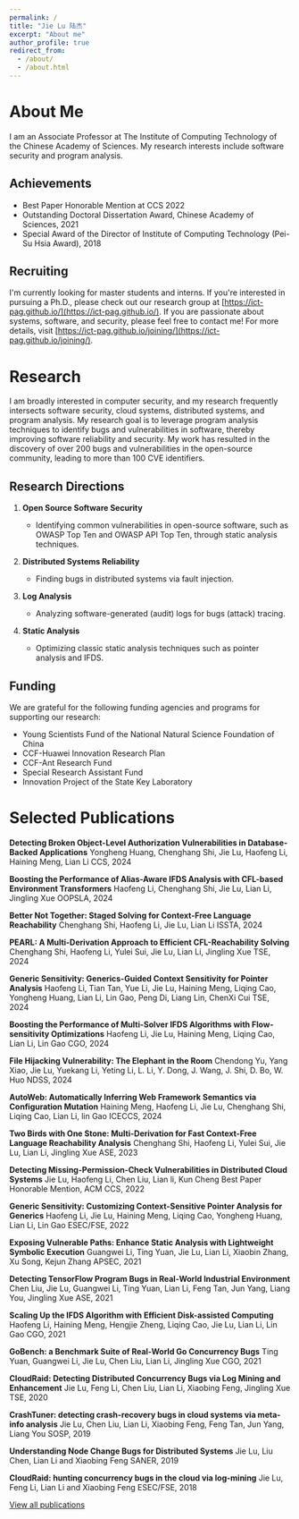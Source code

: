 ```yaml
---
permalink: /
title: "Jie Lu 陆杰"
excerpt: "About me"
author_profile: true
redirect_from: 
  - /about/
  - /about.html
---
```



# About Me

I am an Associate Professor at The Institute of Computing Technology of the Chinese Academy of Sciences. My research interests include software security and program analysis.

## Achievements
- Best Paper Honorable Mention at CCS 2022
- Outstanding Doctoral Dissertation Award, Chinese Academy of Sciences, 2021
- Special Award of the Director of Institute of Computing Technology (Pei-Su Hsia Award), 2018

## Recruiting
I'm currently looking for master students and interns. If you're interested in pursuing a Ph.D., please check out our research group at [https://ict-pag.github.io/](https://ict-pag.github.io/). If you are passionate about systems, software, and security, please feel free to contact me! For more details, visit [https://ict-pag.github.io/joining/](https://ict-pag.github.io/joining/).

# Research

I am broadly interested in computer security, and my research frequently intersects software security, cloud systems, distributed systems, and program analysis. My research goal is to leverage program analysis techniques to identify bugs and vulnerabilities in software, thereby improving software reliability and security. My work has resulted in the discovery of over 200 bugs and vulnerabilities in the open-source community, leading to more than 100 CVE identifiers.

## Research Directions
1. **Open Source Software Security**
   - Identifying common vulnerabilities in open-source software, such as OWASP Top Ten and OWASP API Top Ten, through static analysis techniques.

2. **Distributed Systems Reliability**
   - Finding bugs in distributed systems via fault injection.

3. **Log Analysis**
   - Analyzing software-generated (audit) logs for bugs (attack) tracing.

4. **Static Analysis**
   - Optimizing classic static analysis techniques such as pointer analysis and IFDS.

## Funding
We are grateful for the following funding agencies and programs for supporting our research:

- Young Scientists Fund of the National Natural Science Foundation of China
- CCF-Huawei Innovation Research Plan
- CCF-Ant Research Fund
- Special Research Assistant Fund
- Innovation Project of the State Key Laboratory

# Selected Publications

**Detecting Broken Object-Level Authorization Vulnerabilities in Database-Backed Applications**
Yongheng Huang, Chenghang Shi, Jie Lu, Haofeng Li, Haining Meng, Lian Li
CCS, 2024

**Boosting the Performance of Alias-Aware IFDS Analysis with CFL-based Environment Transformers**
Haofeng Li, Chenghang Shi, Jie Lu, Lian Li, Jingling Xue
OOPSLA, 2024


**Better Not Together: Staged Solving for Context-Free Language Reachability**
Chenghang Shi, Haofeng Li, Jie Lu, Lian Li
ISSTA, 2024

**PEARL: A Multi-Derivation Approach to Efficient CFL-Reachability Solving**
Chenghang Shi, Haofeng Li, Yulei Sui, Jie Lu, Lian Li, Jingling Xue
TSE, 2024

**Generic Sensitivity: Generics-Guided Context Sensitivity for Pointer Analysis**
Haofeng Li, Tian Tan, Yue Li, Jie Lu, Haining Meng, Liqing Cao, Yongheng Huang, Lian Li, Lin Gao, Peng Di, Liang Lin, ChenXi Cui
TSE, 2024

**Boosting the Performance of Multi-Solver IFDS Algorithms with Flow-sensitivity Optimizations**
Haofeng Li, Jie Lu, Haining Meng, Liqing Cao, Lian Li, Lin Gao
CGO, 2024

**File Hijacking Vulnerability: The Elephant in the Room**
Chendong Yu, Yang Xiao, Jie Lu, Yuekang Li, Yeting Li, L. Li, Y. Dong, J. Wang, J. Shi, D. Bo, W. Huo
NDSS, 2024

**AutoWeb: Automatically Inferring Web Framework Semantics via Configuration Mutation**
Haining Meng, Haofeng Li, Jie Lu, Chenghang Shi, Liqing Cao, Lian Li, lin Gao
ICECCS, 2024

**Two Birds with One Stone: Multi-Derivation for Fast Context-Free Language Reachability Analysis**
Chenghang Shi, Haofeng Li, Yulei Sui, Jie Lu, Lian Li, Jingling Xue
ASE, 2023

**Detecting Missing-Permission-Check Vulnerabilities in Distributed Cloud Systems**
Jie Lu, Haofeng Li, Chen Liu, Lian li, Kun Cheng
Best Paper Honorable Mention, ACM CCS, 2022

**Generic Sensitivity: Customizing Context-Sensitive Pointer Analysis for Generics**
Haofeng Li, Jie Lu, Haining Meng, Liqing Cao, Yongheng Huang, Lian Li, Lin Gao
ESEC/FSE, 2022

**Exposing Vulnerable Paths: Enhance Static Analysis with Lightweight Symbolic Execution**
Guangwei Li, Ting Yuan, Jie Lu, Lian Li, Xiaobin Zhang, Xu Song, Kejun Zhang
APSEC, 2021

**Detecting TensorFlow Program Bugs in Real-World Industrial Environment**
Chen Liu, Jie Lu, Guangwei Li, Ting Yuan, Lian Li, Feng Tan, Jun Yang, Liang You, Jingling Xue
ASE, 2021

**Scaling Up the IFDS Algorithm with Efficient Disk-assisted Computing**
Haofeng Li, Haining Meng, Hengjie Zheng, Liqing Cao, Jie Lu, Lian Li, Lin Gao
CGO, 2021

**GoBench: a Benchmark Suite of Real-World Go Concurrency Bugs**
Ting Yuan, Guangwei Li, Jie Lu, Chen Liu, Lian Li, Jingling Xue
CGO, 2021

**CloudRaid: Detecting Distributed Concurrency Bugs via Log Mining and Enhancement**
Jie Lu, Feng Li, Chen Liu, Lian Li, Xiaobing Feng, Jingling Xue
TSE, 2020

**CrashTuner: detecting crash-recovery bugs in cloud systems via meta-info analysis**
Jie Lu, Chen Liu, Lian Li, Xiaobing Feng, Feng Tan, Jun Yang, Liang You
SOSP, 2019


**Understanding Node Change Bugs for Distributed Systems**
Jie Lu, Liu Chen, Lian Li and Xiaobing Feng
SANER, 2019

**CloudRaid: hunting concurrency bugs in the cloud via log-mining**
Jie Lu, Feng Li, Lian Li and Xiaobing Feng
ESEC/FSE, 2018


[View all publications](https://lujie.ac.cn/publications/)